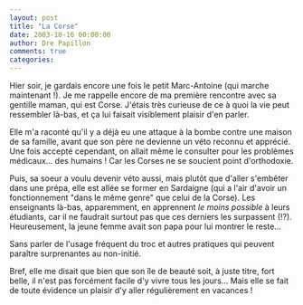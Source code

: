 ```yaml
---
layout: post
title: "La Corse"
date: 2003-10-16 00:00:00
author: Dre Papillon
comments: true
categories: 
---
```



Hier soir, je gardais encore une fois le petit Marc-Antoine (qui marche maintenant !).  Je me rappelle encore de ma première rencontre avec sa gentille maman, qui est Corse.  J'étais très curieuse de ce à quoi la vie peut ressembler là-bas, et ça lui faisait visiblement plaisir d'en parler.

Elle m'a raconté qu'il y a déjà eu une attaque à la bombe contre une maison de sa famille, avant que son père ne devienne un véto reconnu et apprécié.  Une fois accepté cependant, on allait même le consulter pour les problèmes médicaux... des humains !  Car les Corses ne se soucient point d'orthodoxie.

Puis, sa soeur a voulu devenir véto aussi, mais plutôt que d'aller s'embêter dans une prépa, elle est allée se former en Sardaigne (qui a l'air d'avoir un fonctionnement "dans le même genre" que celui de la Corse).  Les enseignants là-bas, apparemment, en apprennent *le moins possible* à leurs étudiants, car il ne faudrait surtout pas que ces derniers les surpassent (!?).  Heureusement, la jeune femme avait son papa pour lui montrer le reste...

Sans parler de l'usage fréquent du troc et autres pratiques qui peuvent paraître surprenantes au non-initié.

Bref, elle me disait que bien que son île de beauté soit, à juste titre, fort belle, il n'est pas forcément facile d'y vivre tous les jours...  Mais elle se fait de toute évidence un plaisir d'y aller régulièrement en vacances !
